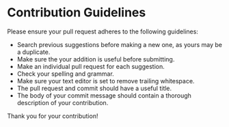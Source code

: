 # Contribution Guidelines

Please ensure your pull request adheres to the following guidelines:

- Search previous suggestions before making a new one, as yours may be a duplicate.
- Make sure the your addition is useful before submitting.
- Make an individual pull request for each suggestion.
- Check your spelling and grammar.
- Make sure your text editor is set to remove trailing whitespace.
- The pull request and commit should have a useful title.
- The body of your commit message should contain a thorough description of your contribution.

Thank you for your contribution!

